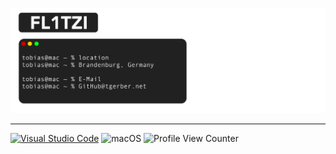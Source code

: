 
<p align="center">
  <img src="https://raw.githubusercontent.com/Fl1tzi/Fl1tzi/main/Fl1tzi-6.png" />
</p>

---


[![Visual Studio Code](https://img.shields.io/badge/--007ACC?logo=visual%20studio%20code&logoColor=ffffff)](https://code.visualstudio.com/) ![macOS](https://img.shields.io/badge/-MacOS-grey)
![Profile View Counter](https://komarev.com/ghpvc/?username=Fl1tzi)










